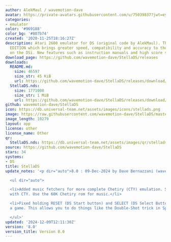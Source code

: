 ```yaml
---
author: AlekMaul / wavemotion-dave
avatar: https://private-avatars.githubusercontent.com/u/75039837?jwt=eyJhbGciOiJIUzI1NiIsInR5cCI6IkpXVCJ9.eyJpc3MiOiJnaXRodWIuY29tIiwiYXVkIjoicmF3LmdpdGh1YnVzZXJjb250ZW50LmNvbSIsImtleSI6ImtleTEiLCJleHAiOjE3MzQ2NDM2ODAsIm5iZiI6MTczNDY0MjQ4MCwicGF0aCI6Ii91Lzc1MDM5ODM3In0.27C131IqyJDJ4jSR2eaXVAxyjZAK_iwCMoNFpaUMGYk&v=4
categories:
- emulator
color: '#969188'
color_bg: '#807b74'
created: '2020-11-25T18:16:27Z'
description: Atari 2600 emulator for DS (original code by AlekMaul). This is the PHOENIX
  EDITION which brings greater speed, compatibility and accuracy to the emulation
  on the DSi. New features such as instruction manuals and high score support included!
download_page: https://github.com/wavemotion-dave/StellaDS/releases
downloads:
  README.md:
    size: 46597
    size_str: 45 KiB
    url: https://github.com/wavemotion-dave/StellaDS/releases/download/8.0/README.md
  StellaDS.nds:
    size: 1771008
    size_str: 1 MiB
    url: https://github.com/wavemotion-dave/StellaDS/releases/download/8.0/StellaDS.nds
github: wavemotion-dave/StellaDS
icon: https://db.universal-team.net/assets/images/icons/stellads.png
image: https://raw.githubusercontent.com/wavemotion-dave/StellaDS/master/arm9/gfx/bgTop.png
image_length: 10279
layout: app
license: other
license_name: Other
qr:
  StellaDS.nds: https://db.universal-team.net/assets/images/qr/stellads-nds.png
source: https://github.com/wavemotion-dave/StellaDS
stars: 34
systems:
- DS
title: StellaDS
update_notes: '<p dir="auto">8.0 : 09-Dec-2024 by Dave Bernazzani (wavemotion)</p>

  <ul dir="auto">

  <li>Added music fetchers for more complete Chetiry (CTY) emulation. Save state works
  with CTY. Use the 60K Chetiry rom for music.</li>

  <li>Fixed holding RESET (DS Start button) and SELECT (DS Select Button) when loading
  a game. This allows you to do things like the Double-Shot trick in Space Invaders.</li>

  </ul>'
updated: '2024-12-09T12:11:30Z'
version: '8.0'
version_title: Version 8.0
---
```

